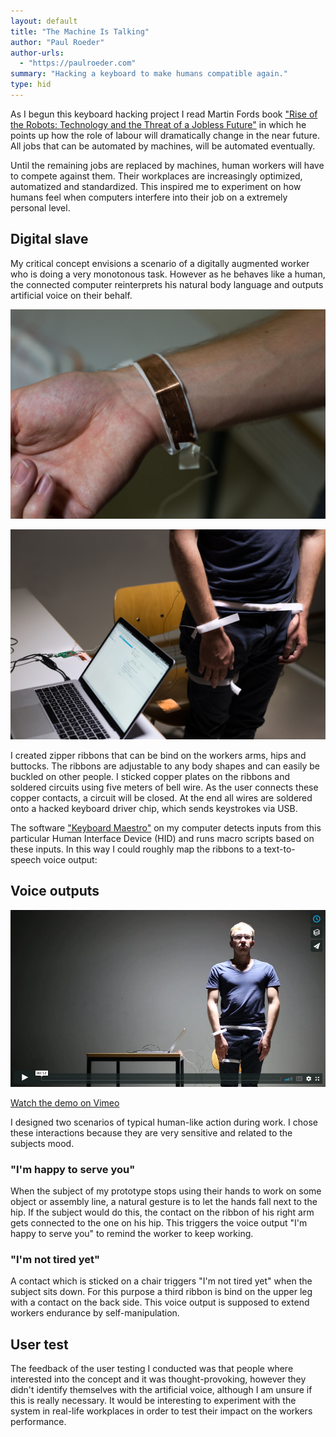 ```yaml
---
layout: default
title: "The Machine Is Talking"
author: "Paul Roeder"
author-urls:
  - "https://paulroeder.com"
summary: "Hacking a keyboard to make humans compatible again."
type: hid
---
```


<!-- ![The machine is talking](images/bild-detail5.jpg)
 -->
As I begun this keyboard hacking project I read Martin Fords book ["Rise of the Robots: Technology and the Threat of a Jobless Future"](https://www.amazon.de/Rise-Robots-Technology-Threat-Jobless/dp/0465097537) in which he points up how the role of labour will dramatically change in the near future. All jobs that can be automated by machines, will be automated eventually.

Until the remaining jobs are replaced by machines, human workers will have to compete against them. Their workplaces are increasingly optimized, automatized and standardized. This inspired me to experiment on how humans feel when computers interfere into their job on a extremely personal level.

## Digital slave

My critical concept envisions a scenario of a digitally augmented worker who is doing a very monotonous task. However as he behaves like a human, the connected computer reinterprets his natural body language and outputs artificial voice on their behalf.

![Zipper ribbon on my arm](images/bild-detail4.jpg)

![scenario](images/bild-detail1.jpg)

I created zipper ribbons that can be bind on the workers arms, hips and buttocks. The ribbons are adjustable to any body shapes and can easily be buckled on other people. I sticked copper plates on the ribbons and soldered circuits using five meters of bell wire. As the user connects these copper contacts, a circuit will be closed. At the end all wires are soldered onto a hacked keyboard driver chip, which sends keystrokes via USB.

The software ["Keyboard Maestro"](https://www.keyboardmaestro.com/main/) on my computer detects inputs from this particular Human Interface Device (HID) and runs macro scripts based on these inputs. In this way I could roughly map the ribbons to a text-to-speech voice output:

## Voice outputs

[![Video on Vimeo](images/video-thumb.jpg)](https://vimeo.com/230607138?autoplay=1)

[Watch the demo on Vimeo](https://vimeo.com/230607138?autoplay=1)

I designed two scenarios of typical human-like action during work. I chose these interactions because they are very sensitive and related to the subjects mood.

### "I'm happy to serve you"

When the subject of my prototype stops using their hands to work on some object or assembly line, a natural gesture is to let the hands fall next to the hip. If the subject would do this, the contact on the ribbon of his right arm gets connected to the one on his hip. This triggers the voice output "I'm happy to serve you" to remind the worker to keep working.

### "I'm not tired yet"

A contact which is sticked on a chair triggers "I'm not tired yet" when the subject sits down. For this purpose a third ribbon is bind on the upper leg with a contact on the back side. This voice output is supposed to extend workers endurance by self-manipulation.  

## User test

The feedback of the user testing I conducted was that people where interested into the concept and it was thought-provoking, however they didn't identify themselves with the artificial voice, although I am unsure if this is really necessary. It would be interesting to experiment with the system in real-life workplaces in order to test their impact on the workers performance.

